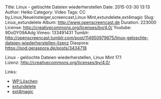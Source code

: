 Title: Linux - gelöschte Dateien wiederherstellen
Date: 2015-03-30 13:13
Author: Heiko
Category: Video
Tags: CC by,Linux,Neueinsteiger,screencast,Linux Mint,extundelete,ext4magic
Slug: Linux_extundelete
Album: http://www.openscreencast.de
Duration: 223000
License: http://creativecommons.org/licenses/by/4.0/
Youtube: 9DoDY09AAdg
Vimeo: 133491431
Tumblr: http://openscreencast.tumblr.com/post/114950979675/linux-geloschte-dateien-wiederherstellen-lizenz
Diaspora: https://pod.geraspora.de/posts/3434718

Linux - gelöschte Dateien wiederherstellen, Linux Mint 17.1  
Lizenz: <http://creativecommons.org/licenses/by/4.0/>  

Links:

  * [WP:Löschen](http://de.wikipedia.org/wiki/L%C3%B6schen_%28Datei%29 "Link zu wikipedia.org/" )
  * [extundelete](http://sourceforge.net/projects/extundelete/ "Link zu sourceforge.net/" )
  * [ext4magic](http://sourceforge.net/projects/ext4magic/ "Link zu sourceforge.net/" )

